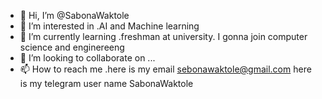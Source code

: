 - 👋 Hi, I’m @SabonaWaktole
- 👀 I’m interested in .AI and Machine learning
- 🌱 I’m currently learning .freshman at university. I gonna join computer science and enginereeng
- 💞️ I’m looking to collaborate on ...
- 📫 How to reach me .here is my email sebonawaktole@gmail.com here is my telegram user name SabonaWaktole

<!---
SabonaWaktole/SabonaWaktole is a ✨ special ✨ repository because its `README.md` (this file) appears on your GitHub profile.
You can click the Preview link to take a look at your changes.
--->
